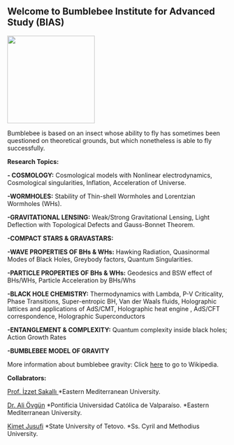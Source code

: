 

 ## Welcome to Bumblebee Institute for Advanced Study (BIAS)
 
 
 <img id="myImage" src="https://78.media.tumblr.com/51a75300d0af2562e431882965775f68/tumblr_p7eza9vAd71r2gxjho1_1280.png"  width="200" height="200" />
 
  Bumblebee is based on an insect whose ability to fly has sometimes been questioned on theoretical grounds, but which nonetheless is able to fly successfully.
 
 <b>Research Topics:</b>
 
 <b>- COSMOLOGY:</b> Cosmological models with Nonlinear electrodynamics, Cosmological singularities, Inflation, Acceleration of Universe.

 <b>-WORMHOLES:</b> Stability of Thin-shell Wormholes and Lorentzian Wormholes (WHs).

 <b>-GRAVITATIONAL LENSING:</b>  Weak/Strong Gravitational Lensing, Light Deflection  with Topological Defects and Gauss-Bonnet Theorem.

 <b>-COMPACT STARS & GRAVASTARS:</b>

 <b>-WAVE PROPERTIES OF BHs & WHs:</b> Hawking Radiation, Quasinormal Modes of Black Holes, Greybody factors, Quantum Singularities.

 <b>-PARTICLE PROPERTIES  OF BHs & WHs:</b> Geodesics and BSW effect of BHs/WHs, Particle Acceleration by BHs/Whs

 <b>-BLACK HOLE CHEMISTRY:</b> Thermodynamics with Lambda, P-V Criticality, Phase Transitions, Super-entropic BH, Van der Waals fluids, Holographic lattices and applications of AdS/CMT, Holographic heat engine , AdS/CFT correspondence, Holographic Superconductors

 <b>-ENTANGLEMENT & COMPLEXITY:</b> Quantum complexity inside black holes;  Action Growth Rates

 <b>-BUMBLEBEE MODEL OF GRAVITY</b>
 
 More information about bumblebee gravity:  Click <a href="https://en.wikipedia.org/wiki/Bumblebee_models">here</a> to go to Wikipedia.



<b>Collabrators:</b>


 <a href="http://inspirehep.net/author/profile/I.Sakalli.1">Prof. İzzet Sakallı </a>
*Eastern Mediterranean University.

  <a href="http://inspirehep.net/author/profile/A.Ovgun.1">Dr. Ali Övgün</a>
*Pontificia Universidad Católica de Valparaíso.
*Eastern Mediterranean University.

  <a href="http://inspirehep.net/author/profile/K.Jusufi.1">Kimet Jusufi</a>
*State University of Tetovo.
*Ss. Cyril and Methodius University.

